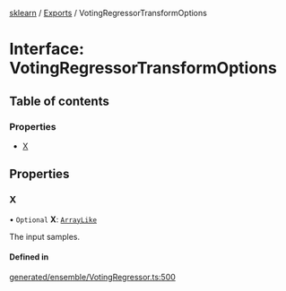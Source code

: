 [sklearn](../readme.md) / [Exports](../modules.md) / VotingRegressorTransformOptions

# Interface: VotingRegressorTransformOptions

## Table of contents

### Properties

- [X](VotingRegressorTransformOptions.md#x)

## Properties

### X

• `Optional` **X**: [`ArrayLike`](../modules.md#arraylike)

The input samples.

#### Defined in

[generated/ensemble/VotingRegressor.ts:500](https://github.com/transitive-bullshit/scikit-learn-ts/blob/367336a/packages/sklearn/src/generated/ensemble/VotingRegressor.ts#L500)
